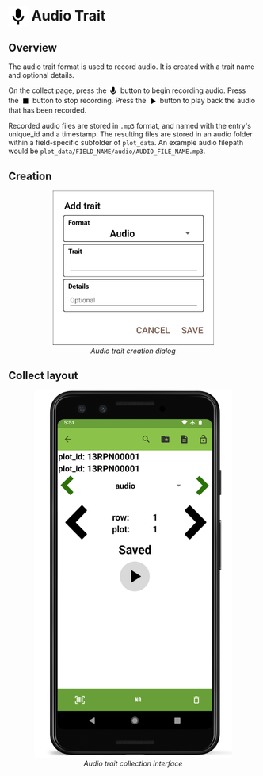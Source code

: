 <img ref="audio" style="vertical-align: middle;" src="_static/icons/formats/microphone.png" width="40px"> Audio Trait
=========================================================================

Overview
--------

The audio trait format is used to record audio. It is created with a
trait name and optional details.

On the collect page, press the
<img ref="audio" style="vertical-align: middle;" src="_static/icons/formats/microphone.png" width="20px"> button to
begin recording audio. Press the
<img ref="stop" style="vertical-align: middle;" src="_static/icons/formats/stop.png" width="20px"> button to stop
recording. Press the
<img ref="play" style="vertical-align: middle;" src="_static/icons/formats/play.png" width="20px"> button to play
back the audio that has been recorded.

Recorded audio files are stored in `.mp3` format, and named with the entry's unique_id and a
timestamp. The resulting files are stored in an audio folder within a field-specific subfolder of `plot_data`. An example audio filepath would be `plot_data/FIELD_NAME/audio/AUDIO_FILE_NAME.mp3`.

Creation
--------

<figure align="center" class="image">
  <img src="_static/images/traits/formats/create_audio.png" width="325px"> 
  <figcaption><i>Audio trait creation dialog</i></figcaption> 
</figure>

Collect layout
--------------

<figure align="center" class="image">
  <img src="_static/images/traits/formats/collect_audio_framed.png" width="400px"> 
  <figcaption><i>Audio trait collection interface</i></figcaption> 
</figure>